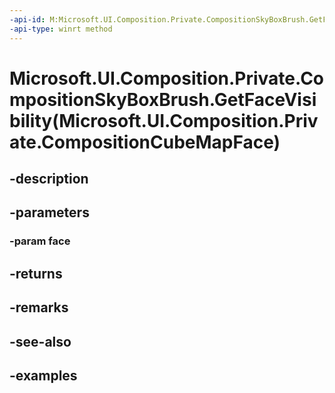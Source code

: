 ```yaml
---
-api-id: M:Microsoft.UI.Composition.Private.CompositionSkyBoxBrush.GetFaceVisibility(Microsoft.UI.Composition.Private.CompositionCubeMapFace)
-api-type: winrt method
---
```


# Microsoft.UI.Composition.Private.CompositionSkyBoxBrush.GetFaceVisibility(Microsoft.UI.Composition.Private.CompositionCubeMapFace)

<!--
public bool GetFaceVisibility (Microsoft.UI.Composition.Private.CompositionCubeMapFace face);
-->


## -description

## -parameters

### -param face

## -returns

## -remarks

## -see-also

## -examples


